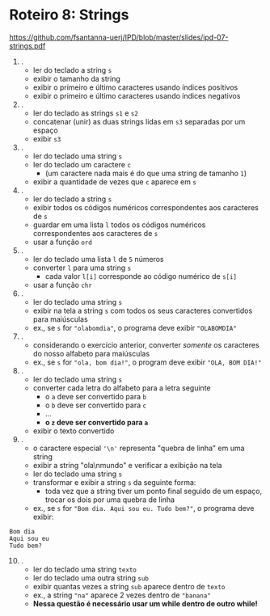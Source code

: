<meta http-equiv="Content-Type" content="text/html; charset=UTF-8"/></p>        

Roteiro 8: Strings
==================

<https://github.com/fsantanna-uerj/IPD/blob/master/slides/ipd-07-strings.pdf>

1. .
    - ler do teclado a string `s`
    - exibir o tamanho da string
    - exibir o primeiro e último caracteres usando índices positivos
    - exibir o primeiro e último caracteres usando índices negativos
2. .
    - ler do teclado as strings `s1` e `s2`
    - concatenar (unir) as duas strings lidas em `s3` separadas por um espaço
    - exibir `s3`
3. .
    - ler do teclado uma string `s`
    - ler do teclado um caractere `c`
        - (um caractere nada mais é do que uma string de tamanho `1`)
    - exibir a quantidade de vezes que `c` aparece em `s`
4. .
    - ler do teclado a string `s`
    - exibir todos os códigos numéricos correspondentes aos caracteres de `s`
    - guardar em uma lista `l` todos os códigos numéricos correspondentes
      aos caracteres de `s`
    - usar a função `ord`
5. .
    - ler do teclado uma lista `l` de `5` números
    - converter `l` para uma string `s`
        - cada valor `l[i]` corresponde ao código numérico de `s[i]`
    - usar a função `chr`
6. .
    - ler do teclado uma string `s`
    - exibir na tela a string `s` com todos os seus caracteres convertidos para
      maiúsculas
    - ex., se `s` for `"olabomdia"`, o programa deve exibir `"OLABOMDIA"`
7. .
    - considerando o exercício anterior, converter *somente* os caracteres do
      nosso alfabeto para maiúsculas
    - ex., se `s` for `"ola, bom dia!"`, o program deve exibir `"OLA, BOM DIA!"`
8. .
    - ler do teclado uma string `s`
    - converter cada letra do alfabeto para a letra seguinte
        - o `a` deve ser convertido para `b`
        - o `b` deve ser convertido para `c`
        - ...
        - **o `z` deve ser convertido para `a`**
    - exibir o texto convertido
9. .
    - o caractere especial `'\n'` representa "quebra de linha" em uma string
    - exibir a string "ola\nmundo" e verificar a exibição na tela
    - ler do teclado uma string `s`
    - transformar e exibir a string `s` da seguinte forma:
        - toda vez que a string tiver um ponto final seguido de um espaço,
          trocar os dois por uma quebra de linha
    - ex., se `s` for `"Bom dia. Aqui sou eu. Tudo bem?"`, o programa deve exibir:

```
Bom dia
Aqui sou eu
Tudo bem?
```

10. .
    - ler do teclado uma string `texto`
    - ler do teclado uma outra string `sub`
    - exibir quantas vezes a string `sub` aparece dentro de `texto`
    - ex., a string `"na"` aparece 2 vezes dentro de `"banana"`
    - **Nessa questão é necessário usar um while dentro de outro while!**
